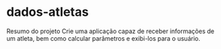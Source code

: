 # dados-atletas
Resumo do projeto  Crie uma aplicação capaz de receber informações de um atleta, bem como calcular parâmetros e exibi-los para o usuário.
